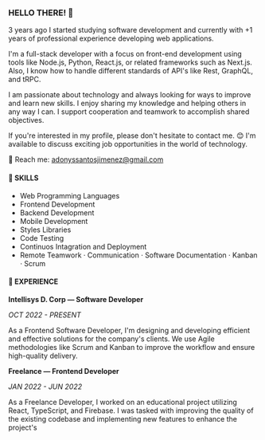 ### HELLO THERE! 👋

3 years ago I started studying software development and currently with +1 years of professional experience developing web applications. 

I'm a full-stack developer with a focus on front-end development using tools like Node.js, Python, React.js, or related frameworks such as Next.js. Also, I know how to handle different standards of API's like Rest, GraphQL, and tRPC. 

I am passionate about technology and always looking for ways to improve and learn new skills. I enjoy sharing my knowledge and helping others in any way I can. I support cooperation and teamwork to accomplish shared objectives.

If you're interested in my profile, please don't hesitate to contact me. 😊 I'm available to discuss exciting job opportunities in the world of technology.

📧 Reach me: [adonyssantosjimenez@gmail.com](mailto:adonyssantosjimenez@gmail.com)

<!-- #### 📚 LATEST ARTICLES -->

<!-- BLOG-POST-LIST:START -->
<!-- BLOG-POST-LIST:END -->

#### 🎯 SKILLS

- Web Programming Languages
- Frontend Development
- Backend Development
- Mobile Development
- Styles Libraries
- Code Testing
- Continuos Intagration and Deployment
- Remote Teamwork · Communication · Software Documentation · Kanban ·  Scrum

#### 💼 EXPERIENCE

**Intellisys D. Corp — Software Developer**

_OCT 2022 - PRESENT_

As a Frontend Software Developer, I'm designing and developing efficient and effective solutions for the company's clients. We use Agile methodologies like Scrum and Kanban to improve the workflow and ensure high-quality delivery.

**Freelance — Frontend Developer**

_JAN 2022 - JUN 2022_

As a Freelance Developer, I worked on an educational project utilizing React, TypeScript, and Firebase. I was tasked with improving the quality of the existing codebase and implementing new features to enhance the project's 
